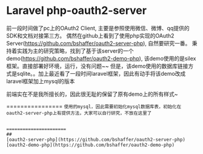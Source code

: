 Laravel php-oauth2-server
=================
前一段时间做了pc上的OAuth2 Client, 主要是参照使用微信、微博、qq提供的SDK和文档对接第三方。
偶然在github上看到了使用php实现的OAuth2 Server(https://github.com/bshaffer/oauth2-server-php), 自然要研究一番。
秉持着实践为主的研究策略，找到了基于该server的一个demo(https://github.com/bshaffer/oauth2-demo-php), 该demo使用的是silex框架。直接部署好环境，运行，没有问题~~
但是，该demo使用的数据库链接方式是sqlite。。加上最近看了一段时间laravel框架，因此有动手将该demo改成laravel框架加上mysql的版本

前端实在不是我所擅长的，因此很无耻的保留了原有demo上的所有样式~

================
```使用的mysql，因此需要初始化mysql数据库表，初始化在oauth2-server-php上有提供方法，大家可以自行研究，不放在这里了```
```使用过程中，注意oauth_clients表中使用的client的grant_types要给上足够的权限，否则很多操作没法使用

======================
##
[oauth2-server-php](https://github.com/bshaffer/oauth2-server-php)
[oauth2-demo-php](https://github.com/bshaffer/oauth2-demo-php)
